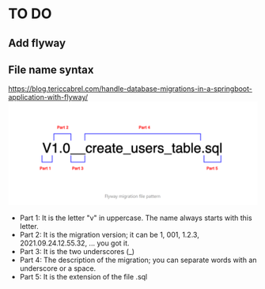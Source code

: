 # TO DO

## Add flyway

## File name syntax

https://blog.tericcabrel.com/handle-database-migrations-in-a-springboot-application-with-flyway/
![Local Image](src/main/resources/images/flyway_filename.png)

- Part 1: It is the letter "v" in uppercase. The name always starts with this letter.
- Part 2: It is the migration version; it can be 1, 001, 1.2.3, 2021.09.24.12.55.32, ... you got it.
- Part 3: It is the two underscores (_)
- Part 4: The description of the migration; you can separate words with an underscore or a space.
- Part 5: It is the extension of the file .sql